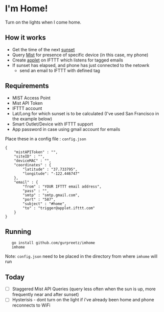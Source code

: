 # I'm Home!

Turn on the lights when I come home. 

## How it works

* Get the time of the next [sunset](https://sunrise-sunset.org/api)
* Query [Mist](https://api-class.mist.com/) for presence of specific device (in this case, my phone)
* Create [applet](https://ifttt.com/create/if-send-ifttt-an-email-tagged?sid=12) on IFTTT which listens for tagged emails
* If sunset has elapsed, and phone has just connected to the netowrk
  * send an email to IFTTT with defined tag
  
## Requirements

* MIST Access Point
* Mist API Token
* IFTTT account
* Lat/Long for which sunset is to be calculated (I've used San Francisco in the example below)
* Smart Outlet/Device with IFTTT support
* App password in case using gmail account for emails

Place these in a config file : `config.json`
```
{
    "mistAPIToken" : "",
    "siteID" : "",
    "deviceMAC" : "",
    "coordinates" : {
        "latitude" : "37.733795",
        "longitude": "-122.446747"
    },
    "email" : {
        "from" : "YOUR IFTTT email address",
        "pass" : "",
        "smtp" : "smtp.gmail.com",
        "port" : "587",
        "subject" : "#home",
        "to" : "trigger@applet.ifttt.com"
    }    
}
```

## Running

```
   go install github.com/gurpreetz/imhome
   imhome
```

Note: `config.json` need to be placed in the directory from where `imhome` will run

## Today
  - [ ] Staggered Mist API Queries (query less often when the sun is up, more frequently near and after sunset)
  - [ ] Hysterisis - dont turn on the light if i've already been home and phone reconnects to WiFi
